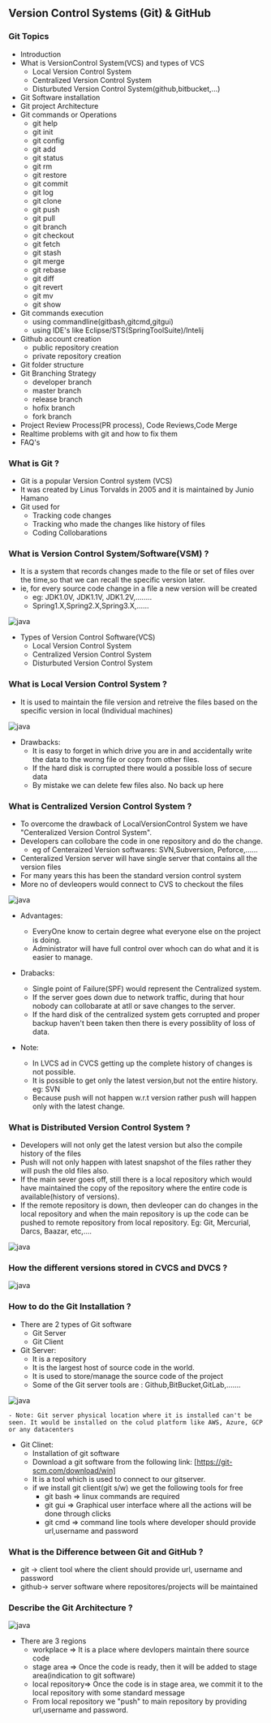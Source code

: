 ## Version Control Systems (Git) & GitHub

### Git Topics 
- Introduction
- What is VersionControl System(VCS) and types of VCS
    -  Local Version Control System
    -  Centralized Version Control System
    -  Disturbuted Version Control System(github,bitbucket,...)
- Git Software installation
- Git project Architecture
- Git commands or Operations
    - git help
    - git init
    - git config
    - git add 
    - git status
    - git rm
    - git restore
    - git commit
    - git log
    - git clone
    - git push
    - git pull
    - git branch
    - git checkout
    - git fetch
    - git stash
    - git merge
    - git rebase
    - git diff
    - git revert
    - git mv
    - git show
- Git commands execution
    - using commandline(gitbash,gitcmd,gitgui)
    -  using IDE's like Eclipse/STS(SpringToolSuite)/Intelij
- Github account creation
    -  public repository creation
    -  private repository creation
- Git folder structure
-  Git Branching Strategy
    - developer branch
    - master branch
    - release branch
    - hofix branch
    - fork branch
- Project Review Process(PR process), Code Reviews,Code Merge
- Realtime problems with git and how to fix them
- FAQ's

### What is Git ?
- Git is a popular Version Control system (VCS)
- It was created by Linus Torvalds in 2005 and it is maintained by Junio Hamano
- Git used for
    - Tracking code changes
    - Tracking who made the changes like history of files
    -  Coding Collobarations

### What is Version Control System/Software(VSM) ?
- It is a system that records changes made to the file or set of files over the time,so that we can recall the specific version later.
- ie, for every source code change in a file a new version will be created
    - eg: JDK1.0V, JDK1.1V, JDK1.2V,........
    - Spring1.X,Spring2.X,Spring3.X,......
 
![java](Images/java1.png)

- Types of Version Control Software(VCS)
    -  Local Version Control System
    -  Centralized Version Control System
    -  Disturbuted Version Control System

### What is Local Version Control System ? 
- It is used to maintain the file version and retreive the files based on the specific version in local (Individual machines)

![java](Images/java2.png)

- Drawbacks:
    - It is easy to forget in which drive you are in and accidentally write the data to the worng file or copy from other files.
    - If the hard disk is corrupted there would a possible loss of secure data
    - By mistake we can delete few files also. No back up here 
 
### What is Centralized Version Control System ?
- To overcome the drawback of LocalVersionControl System we have "Centeralized Version Control System".
-  Developers can collobare the code in one repository and do the change.
    - eg of Centeraized Version softwares: SVN,Subversion, Peforce,......
- Centeralized Version server will have single server that contains all the version files
- For many years this has been the standard version control system
-  More no of devleopers would connect to CVS to checkout the files

![java](Images/java3.png)

- Advantages:
    -  EveryOne know to certain degree what everyone else on the project is doing.
    -   Administrator will have full control over whoch can do what and it is easier to manage.
- Drabacks:
    -  Single point of Failure(SPF) would represent the Centralized system.
    - If the server goes down due to network traffic, during that hour nobody can collobarate at atll or save changes to the server.
    - If the hard disk of the centralized system gets corrupted and proper backup haven't been taken then there is every possiblity of loss of data.

- Note: 
    - In LVCS ad in CVCS getting up the complete history of changes is not possible. 
    - It is possible to get only the latest version,but not the entire history. eg: SVN 
    - Because push will not happen w.r.t version rather push will happen only with the latest change.

### What is Distributed Version Control System ? 
- Developers will not only get the latest version but also the compile history of the files
- Push will not only happen with latest snapshot of the files rather they will push the old files also.
- If the main sever goes off, still there is a local repository which would have maintained the copy of the repository 
  where the entire code is available(history of versions).
- If the remote repository is down, then devleoper can do changes in the local repository and when the main
  repository is up the code can be pushed to remote repository from local repository.
  Eg: Git, Mercurial, Darcs, Baazar, etc,....
  
![java](Images/java4.png)

### How the different versions stored in CVCS and DVCS ? 

![java](Images/java5.png)

### How to do the Git Installation ? 
- There are 2 types of Git software
    - Git Server
    - Git Client
- Git Server:
    - It is a repository
    - It is the largest host of source code in the world.
    - It is used to store/manage the source code of the project
    - Some of the Git server tools are : Github,BitBucket,GitLab,.......

![java](Images/java6.png)

    - Note: Git server physical location where it is installed can't be seen. It would be installed on the colud platform like AWS, Azure, GCP or any datacenters

- Git Clinet:
    - Installation of git software
    -  Download a git software from the following link: [https://git-scm.com/download/win]
    -  It is a tool which is used to connect to our gitserver.
    -  if we install git client(git s/w) we get the following tools for free
        - git bash => linux commands are required
        - git gui => Graphical user interface where all the actions will be done through clicks
        - git cmd => command line tools where developer should provide url,username and password

### What is the Difference between Git and GitHub ?
- git -> client tool where the client should provide url, username and password
- github-> server software where repositores/projects will be maintained

### Describe the Git Architecture ? 

![java](Images/java7.png)

- There are 3 regions
    - workplace => It is a place where devlopers maintain there source code
    - stage area => Once the code is ready, then it will be added to stage area(indication to git software)
    - local repository=> Once the code is in stage area, we commit it to the local repository with some standard message
    -  From local repository we "push" to main repository by providing url,username and password.




















